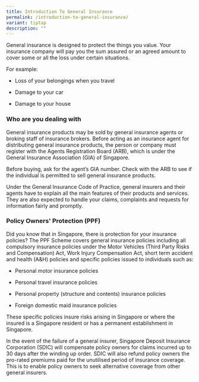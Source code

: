```yaml
---
title: Introduction To General Insurance
permalink: /introduction-to-general-insurance/
variant: tiptap
description: ""
---
```

<p>General insurance is designed to protect the things you value. Your insurance
company will pay you the sum assured or an agreed amount to cover some
or all the loss under certain situations.</p>
<p>For example:</p>
<ul data-tight="true" class="tight">
<li>
<p>Loss of your belongings when you travel</p>
</li>
<li>
<p>Damage to your car</p>
</li>
<li>
<p>Damage to your house</p>
</li>
</ul>
<h3><strong>Who are you dealing with</strong></h3>
<p>General insurance products may be sold by general insurance agents or
broking staff of insurance brokers. Before acting as an insurance agent
for distributing general insurance products, the person or company must
register with the Agents Registration Board (ARB), which is under the General
Insurance Association (GIA) of Singapore.</p>
<p>Before buying, ask for the agent’s GIA number. Check with the ARB to see
if the individual is permitted to sell general insurance products.</p>
<p>Under the General Insurance Code of Practice, general insurers and their
agents have to explain all the main features of their products and services.
They are also expected to handle your claims, complaints and requests for
information fairly and promptly.</p>
<h3><strong>Policy Owners' Protection (PPF)</strong></h3>
<p>Did you know that in Singapore, there is protection for your insurance
policies? The PPF Scheme covers general insurance policies including all
compulsory insurance policies under the Motor Vehicles (Third Party Risks
and Compensation) Act, Work Injury Compensation Act, short term accident
and health (A&amp;H) policies and specific policies issued to individuals
such as:</p>
<ul data-tight="true" class="tight">
<li>
<p>Personal motor insurance policies</p>
</li>
<li>
<p>Personal travel insurance policies</p>
</li>
<li>
<p>Personal property (structure and contents) insurance policies</p>
</li>
<li>
<p>Foreign domestic maid insurance policies</p>
</li>
</ul>
<p>These specific policies insure risks arising in Singapore or where the
insured is a Singapore resident or has a permanent establishment in Singapore.</p>
<p>In the event of the failure of a general insurer, Singapore Deposit Insurance
Corporation (SDIC)&nbsp;will compensate policy owners for claims incurred
up to 30 days after the winding up order. SDIC will also refund policy
owners the pro-rated premiums paid for the unutilised period of insurance
coverage. This is to enable policy owners to seek alternative coverage
from other general insurers.</p>